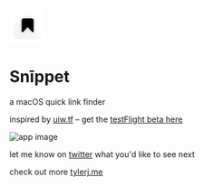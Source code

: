 ![app logo](https://github.com/tjcages/natural/blob/main/natural/Assets.xcassets/AppIcon.appiconset/app_logo-6.png)

# Snīppet
a macOS quick link finder

inspired by [uiw.tf](https://uiw.tf/quick-links) – get the [testFlight beta here](https://testflight.apple.com/join/RTRJrZYM)

![app image](https://github.com/tjcages/natural/blob/main/snippet.gif)

let me know on [twitter](https://twitter.com/tj_cages) what you'd like to see next

check out more [tylerj.me](https://www.tylerj.me)

